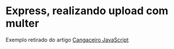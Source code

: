 # Express, realizando upload com multer

Exemplo retirado do artigo [Cangaceiro JavaScript](http://cangaceirojavascript.com.br/express-realizando-upload-multer/)
